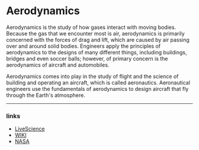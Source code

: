 # Aerodynamics

Aerodynamics is the study of how gases interact with moving bodies. Because the gas that we encounter most is air, aerodynamics is primarily concerned with the forces of drag and lift, which are caused by air passing over and around solid bodies. Engineers apply the principles of aerodynamics to the designs of many different things, including buildings, bridges and even soccer balls; however, of primary concern is the aerodynamics of aircraft and automobiles. 

Aerodynamics comes into play in the study of flight and the science of building and operating an aircraft, which is called aeronautics. Aeronautical engineers use the fundamentals of aerodynamics to design aircraft that fly through the Earth's atmosphere. 

---
### links
- [LiveScience](https://www.livescience.com/47930-what-is-aerodynamics.html)
- [WIKI](https://en.wikipedia.org/wiki/Aerodynamics)
- [NASA](https://www.nasa.gov/audience/forstudents/k-4/stories/nasa-knows/what-is-aerodynamics-k4.html)
